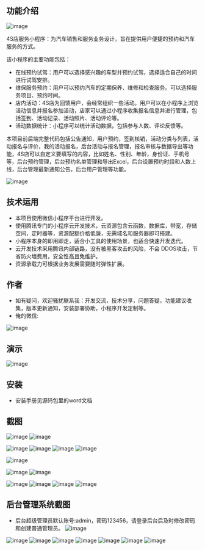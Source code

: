 ## 功能介绍 

![image](https://github.com/wangbingbing2022/Turbo4S/assets/90035204/766c1b51-f2fb-4712-835d-44709523c87f)

 4S店服务小程序：为汽车销售和服务业务设计，旨在提供用户便捷的预约和汽车服务的方式。

该小程序的主要功能包括：

- 在线预约试驾：用户可以选择感兴趣的车型并预约试驾，选择适合自己的时间进行试驾安排。
- 维保服务预约：用户可以预约汽车的定期保养、维修和检查服务。可以选择服务项目、预约时间。
- 店内活动：4S店为回馈用户，会经常组织一些活动。用户可以在小程序上浏览活动信息并报名参加活动，店家可以通过小程序收集报名信息并进行管理，包括签到、活动记录、活动照片、活动评论等。
- 活动数据统计：小程序可以统计活动数据，包括参与人数、评论反馈等。

本项目前后端完整代码包括公告通知，用户预约，签到核销，活动分类与列表，活动报名与评价，我的活动报名，后台活动与报名管理，报名审核与数据导出等功能，4S店可以自定义要填写的内容，比如姓名、性别、年龄，身份证、手机号等，后台预约管理，后台预约名单管理和导出Excel，后台设置预约时段和人数上线，后台管理最新通知公告，后台用户管理等功能。

![image](https://github.com/wangbingbing2022/Turbo4S/assets/90035204/f195cf0c-1af9-4bd9-9a5c-0d030d73f0af)


## 技术运用
- 本项目使用微信小程序平台进行开发。
- 使用腾讯专门的小程序云开发技术，云资源包含云函数，数据库，带宽，存储空间，定时器等，资源配额价格低廉，无需域名和服务器即可搭建。
- 小程序本身的即用即走，适合小工具的使用场景，也适合快速开发迭代。
- 云开发技术采用腾讯内部链路，没有被黑客攻击的风险，不会 DDOS攻击，节省防火墙费用，安全性高且免维护。
- 资源承载力可根据业务发展需要随时弹性扩展。  



## 作者
- 如有疑问，欢迎骚扰联系我：开发交流，技术分享，问题答疑，功能建议收集，版本更新通知，安装部署协助，小程序开发定制等。
- 俺的微信: 
 
![image](https://github.com/wangbingbing2022/Turbo4S/assets/90035204/565e4f10-55e8-4249-87b4-ef27017474c8)



## 演示 
 ![image](https://github.com/wangbingbing2022/Turbo4S/assets/90035204/2267a8cd-b7ba-4a5f-ba36-3f2065b26cb4)


## 安装

- 安装手册见源码包里的word文档
 

## 截图
![image](https://github.com/wangbingbing2022/Turbo4S/assets/90035204/c568fbae-c16d-46f4-8c4d-fc3bef782b20)
![image](https://github.com/wangbingbing2022/Turbo4S/assets/90035204/c828e6be-aa5a-4455-81e9-44b52438b68f)

![image](https://github.com/wangbingbing2022/Turbo4S/assets/90035204/65a4b3a4-7d1c-4f8c-8d24-0515727a5e11)
![image](https://github.com/wangbingbing2022/Turbo4S/assets/90035204/9ae8c79b-98c0-4dc6-b757-c398515734ca)
![image](https://github.com/wangbingbing2022/Turbo4S/assets/90035204/05a92dc9-d2d2-4525-b61c-c226698362ad)
![image](https://github.com/wangbingbing2022/Turbo4S/assets/90035204/f5df3d79-8813-4b39-8a69-2874d945ec98)

![image](https://github.com/wangbingbing2022/Turbo4S/assets/90035204/95227176-37b9-441b-a93f-7b858c81f50b)

![image](https://github.com/wangbingbing2022/Turbo4S/assets/90035204/9936b816-f385-46b4-bd37-b1e5623873de)
![image](https://github.com/wangbingbing2022/Turbo4S/assets/90035204/3b0725d7-4dd1-4d55-8a30-8a4eaeff2786)

![image](https://github.com/wangbingbing2022/Turbo4S/assets/90035204/4fae8e51-fc22-4eec-924c-bcbeeb82fc81)
![image](https://github.com/wangbingbing2022/Turbo4S/assets/90035204/fc0186b2-fda7-48d9-886c-390140e4fdeb)
![image](https://github.com/wangbingbing2022/Turbo4S/assets/90035204/8f43a59d-1e9c-41d7-b215-c77ada11d0a0)
![image](https://github.com/wangbingbing2022/Turbo4S/assets/90035204/345bdbbf-5710-489e-b3b1-75e5986efb1f)


 

## 后台管理系统截图 
- 后台超级管理员默认账号:admin，密码123456，请登录后台后及时修改密码和创建普通管理员。
![image](https://github.com/wangbingbing2022/Turbo4S/assets/90035204/5f5175c1-8fe0-490b-abbe-182be1f815ca)

![image](https://github.com/wangbingbing2022/Turbo4S/assets/90035204/f5e1e553-e9b3-46e6-97da-12867f7c9d6c)
![image](https://github.com/wangbingbing2022/Turbo4S/assets/90035204/089fa664-d7de-47cb-99f7-7b0303d938b9)
![image](https://github.com/wangbingbing2022/Turbo4S/assets/90035204/754aba53-48c9-41eb-9d56-8a849f2f1205)
![image](https://github.com/wangbingbing2022/Turbo4S/assets/90035204/26c097eb-2012-4a63-8096-0173f67ca15b)
![image](https://github.com/wangbingbing2022/Turbo4S/assets/90035204/eec0055e-a0f7-4bac-964b-03cad7ec2d3f)
![image](https://github.com/wangbingbing2022/Turbo4S/assets/90035204/efa1ab26-757f-4673-a37f-0aa2c5e616f6)
![image](https://github.com/wangbingbing2022/Turbo4S/assets/90035204/c9b104dc-92dc-4c8d-82fa-4087566e3c23)




